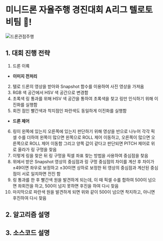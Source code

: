 # 미니드론 자율주행 경진대회 A리그 텔로토비팀 🚀!

![드론관점주행](/readmeFile/dronemission.gif) 

## 1. 대회 진행 전략

1. 드론 이륙
- **이미지 전처리**
2. 텔로 드론의 영상을 받아와 Snapshot 함수를 이용하여 사진 영상을 가져옴
3. RGB 색 공간에서 HSV 색 공간으로 변경함
4. 초록색 링 통과를 위해 HSV 색 공간을 통하여 초록색을 찾고 링만 인식하기 위해 이진화를 실행함
5. 회전 점인 빨간색과 착지점인 파란색도 동일하게 이진화를 실행함

- **드론 제어**

6. 링이 왼쪽에 있는지 오른쪽에 있는지 판단하기 위해 영상을 반으로 나누어 각각 픽셀 수를 더하여 왼쪽이 많으면 왼쪽으로 ROLL 제어 이동하고, 오른쪽이 많으면 오른쪽으로 ROLL 제어 이동함
그리고 양쪽 값이 같다고 판단되면 PITCH 제어로 위로 올라가 링 구멍을 찾음
7. 이렇게 링을 찾은 뒤 링 구멍을 픽셀 좌표 찾는 방법을 사용하여 중심점을 찾음
8. 위에서 받은 Snapshot 영상의 중심점과 링 구멍 중심점의 차이를 계산 후 차이가 ±49이면 좌우로 보정하고 ±30이면 상하로 보정한 뒤 영상의 중심점과 계산된 중심점이 서로 일치하면 전진 함
9. 링 통과를 한 후 빨간색 원을 발견하게 되는데, 이 때 픽셀 수를 합하여 500이 넘으면 좌회전을 하고, 500이 넘지 못하면 후진을 하여 다시 찾음
10. 마지막으로 파란색 원을 발견하게 되면 위와 같이 500이 넘으면 착지하고, 아니면 후진하여 다시 찾음

## 2. 알고리즘 설명

## 3. 소스코드 설명
